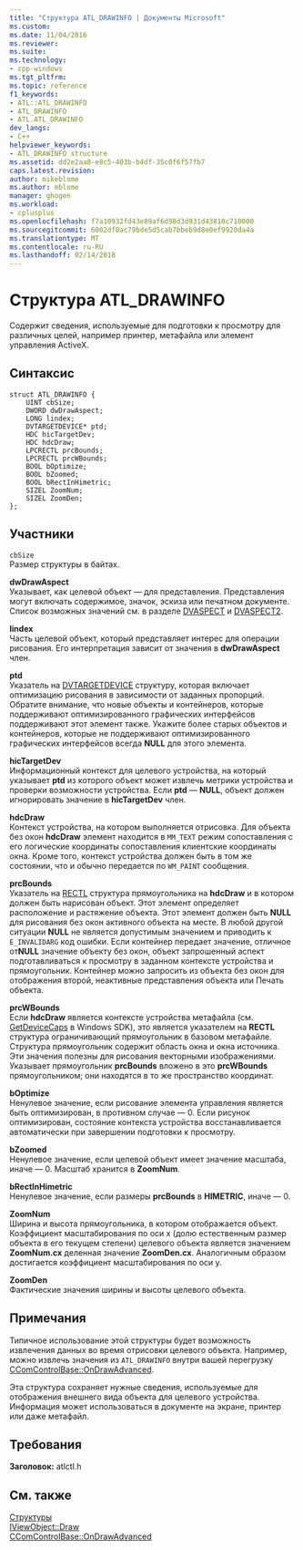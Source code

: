 ```yaml
---
title: "Структура ATL_DRAWINFO | Документы Microsoft"
ms.custom: 
ms.date: 11/04/2016
ms.reviewer: 
ms.suite: 
ms.technology:
- cpp-windows
ms.tgt_pltfrm: 
ms.topic: reference
f1_keywords:
- ATL::ATL_DRAWINFO
- ATL_DRAWINFO
- ATL.ATL_DRAWINFO
dev_langs:
- C++
helpviewer_keywords:
- ATL_DRAWINFO structure
ms.assetid: dd2e2aa8-e8c5-403b-b4df-35c0f6f57fb7
caps.latest.revision: 
author: mikeblome
ms.author: mblome
manager: ghogen
ms.workload:
- cplusplus
ms.openlocfilehash: f7a10932fd43e89af6d98d3d931d43810c710000
ms.sourcegitcommit: 6002df0ac79bde5d5cab7bbeb9d8e0ef9920da4a
ms.translationtype: MT
ms.contentlocale: ru-RU
ms.lasthandoff: 02/14/2018
---
```

# <a name="atldrawinfo-structure"></a>Структура ATL_DRAWINFO
Содержит сведения, используемые для подготовки к просмотру для различных целей, например принтер, метафайла или элемент управления ActiveX.  
  
## <a name="syntax"></a>Синтаксис  
  
```
struct ATL_DRAWINFO {
    UINT cbSize;
    DWORD dwDrawAspect;
    LONG lindex;
    DVTARGETDEVICE* ptd;
    HDC hicTargetDev;
    HDC hdcDraw;
    LPCRECTL prcBounds;
    LPCRECTL prcWBounds;
    BOOL bOptimize;
    BOOL bZoomed;
    BOOL bRectInHimetric;
    SIZEL ZoomNum;
    SIZEL ZoomDen;
};
```  
  
## <a name="members"></a>Участники  
 `cbSize`  
 Размер структуры в байтах.  
  
 **dwDrawAspect**  
 Указывает, как целевой объект — для представления. Представления могут включать содержимое, значок, эскиза или печатном документе. Список возможных значений см. в разделе [DVASPECT](http://msdn.microsoft.com/library/windows/desktop/ms690318) и [DVASPECT2](http://msdn.microsoft.com/library/windows/desktop/ms688644).  
  
 **lindex**  
 Часть целевой объект, который представляет интерес для операции рисования. Его интерпретация зависит от значения в **dwDrawAspect** член.  
  
 **ptd**  
 Указатель на [DVTARGETDEVICE](http://msdn.microsoft.com/library/windows/desktop/ms686613) структуру, которая включает оптимизацию рисования в зависимости от заданных пропорций. Обратите внимание, что новые объекты и контейнеров, которые поддерживают оптимизированного графических интерфейсов поддерживают этот элемент также. Укажите более старых объектов и контейнеров, которые не поддерживают оптимизированного графических интерфейсов всегда **NULL** для этого элемента.  
  
 **hicTargetDev**  
 Информационный контекст для целевого устройства, на который указывает **ptd** из которого объект может извлечь метрики устройства и проверки возможности устройства. Если **ptd** — **NULL**, объект должен игнорировать значение в **hicTargetDev** член.  
  
 **hdcDraw**  
 Контекст устройства, на котором выполняется отрисовка. Для объекта без окон **hdcDraw** элемент находится в `MM_TEXT` режим сопоставления с его логические координаты сопоставления клиентские координаты окна. Кроме того, контекст устройства должен быть в том же состоянии, что и обычно передается по `WM_PAINT` сообщения.  
  
 **prcBounds**  
 Указатель на [RECTL](http://msdn.microsoft.com/library/windows/desktop/dd162907) структура прямоугольника на **hdcDraw** и в котором должен быть нарисован объект. Этот элемент определяет расположение и растяжение объекта. Этот элемент должен быть **NULL** для рисования без окон активного объекта на месте. В любой другой ситуации **NULL** не является допустимым значением и приводить к `E_INVALIDARG` код ошибки. Если контейнер передает значение, отличное от**NULL** значение объекту без окон, объект запрошенный аспект подготавливаться к просмотру в заданном контексте устройства и прямоугольник. Контейнер можно запросить из объекта без окон для отображения второй, неактивные представления объекта или Печать объекта.  
  
 **prcWBounds**  
 Если **hdcDraw** является контексте устройства метафайла (см. [GetDeviceCaps](http://msdn.microsoft.com/library/windows/desktop/dd144877) в Windows SDK), это является указателем на **RECTL** структура ограничивающий прямоугольник в базовом метафайле. Структура прямоугольник содержит область окна и окна источника. Эти значения полезны для рисования векторными изображениями. Указывает прямоугольник **prcBounds** вложено в это **prcWBounds** прямоугольником; они находятся в то же пространство координат.  
  
 **bOptimize**  
 Ненулевое значение, если рисование элемента управления является быть оптимизирован, в противном случае — 0. Если рисунок оптимизирован, состояние контекста устройства восстанавливается автоматически при завершении подготовки к просмотру.  
  
 **bZoomed**  
 Ненулевое значение, если целевой объект имеет значение масштаба, иначе — 0. Масштаб хранится в **ZoomNum**.  
  
 **bRectInHimetric**  
 Ненулевое значение, если размеры **prcBounds** в **HIMETRIC**, иначе — 0.  
  
 **ZoomNum**  
 Ширина и высота прямоугольника, в котором отображается объект. Коэффициент масштабирования по оси x (долю естественным размер объекта в его текущем степени) целевого объекта является значением **ZoomNum.cx** деленная значение **ZoomDen.cx**. Аналогичным образом достигается коэффициент масштабирования по оси y.  
  
 **ZoomDen**  
 Фактические значения ширины и высоты целевого объекта.  
  
## <a name="remarks"></a>Примечания  
 Типичное использование этой структуры будет возможность извлечения данных во время отрисовки целевого объекта. Например, можно извлечь значения из `ATL_DRAWINFO` внутри вашей перегрузку [CComControlBase::OnDrawAdvanced](ccomcontrolbase-class.md#ondrawadvanced).  
  
 Эта структура сохраняет нужные сведения, используемые для отображения внешнего вида объекта для целевого устройства. Информация может использоваться в документе на экране, принтер или даже метафайл.  
  
## <a name="requirements"></a>Требования  
 **Заголовок:** atlctl.h  
  
## <a name="see-also"></a>См. также  
 [Структуры](../../atl/reference/atl-structures.md)   
 [IViewObject::Draw](http://msdn.microsoft.com/library/windows/desktop/ms688655)   
 [CComControlBase::OnDrawAdvanced](../../atl/reference/ccomcontrolbase-class.md#ondrawadvanced)






